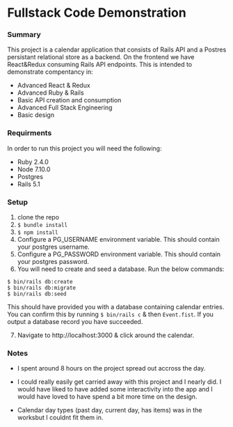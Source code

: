# Fullstack Code Demonstration

### Summary
This project is a calendar application that consists of Rails API and a Postres persistant relational store as a backend. On the frontend we have React&Redux consuming Rails API endpoints. This is intended to demonstrate compentancy in:
- Advanced React & Redux
- Advanced Ruby & Rails
- Basic API creation and consumption
- Advanced Full Stack Engineering
- Basic design

### Requirments
In order to run this project you will need the following:
- Ruby 2.4.0
- Node 7.10.0
- Postgres
- Rails 5.1

### Setup
1. clone the repo
2. `$ bundle install`
3. `$ npm install`
4. Configure a PG_USERNAME environment variable. This should contain your postgres username.
5. Configure a PG_PASSWORD environment variable. This should contain your postgres password.
6. You will need to create and seed a database. Run the below commands:
```
$ bin/rails db:create
$ bin/rails db:migrate
$ bin/rails db:seed
```
This should have provided you with a database containing calendar entries. You can confirm this by running `$ bin/rails c` & then `Event.fist`. If you output a database record you have succeeded. 

7. Navigate to http://localhost:3000 & click around the calendar. 


### Notes 
- I spent around 8 hours on the project spread out accross the day. 

- I could really easily get carried away with this project and I nearly did. I would have liked to have added some interactivity into the app and I would have loved to have spend a bit more time on the design. 

- Calendar day types (past day, current day, has items) was in the worksbut I couldnt fit them in. 
